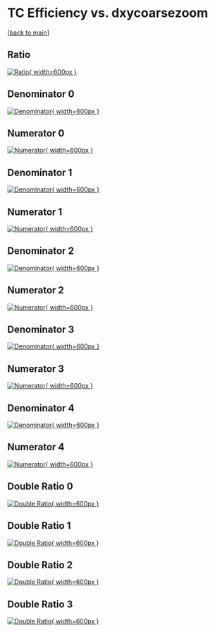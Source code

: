 # TC Efficiency vs. dxycoarsezoom

[[back to main](./)]



## Ratio

[![Ratio](../mtv/var/TC_xtr_321_1_eff_dxycoarsezoom.png){ width=600px }](../mtv/var/TC_xtr_321_1_eff_dxycoarsezoom.pdf)

## Denominator 0

[![Denominator](../mtv/den/TC_xtr_321_1_eff_dxycoarsezoom_den0.png){ width=600px }](../mtv/den/TC_xtr_321_1_eff_dxycoarsezoom_den0.pdf)

## Numerator 0

[![Numerator](../mtv/num/TC_xtr_321_1_eff_dxycoarsezoom_num0.png){ width=600px }](../mtv/num/TC_xtr_321_1_eff_dxycoarsezoom_num0.pdf)

## Denominator 1

[![Denominator](../mtv/den/TC_xtr_321_1_eff_dxycoarsezoom_den1.png){ width=600px }](../mtv/den/TC_xtr_321_1_eff_dxycoarsezoom_den1.pdf)

## Numerator 1

[![Numerator](../mtv/num/TC_xtr_321_1_eff_dxycoarsezoom_num1.png){ width=600px }](../mtv/num/TC_xtr_321_1_eff_dxycoarsezoom_num1.pdf)

## Denominator 2

[![Denominator](../mtv/den/TC_xtr_321_1_eff_dxycoarsezoom_den2.png){ width=600px }](../mtv/den/TC_xtr_321_1_eff_dxycoarsezoom_den2.pdf)

## Numerator 2

[![Numerator](../mtv/num/TC_xtr_321_1_eff_dxycoarsezoom_num2.png){ width=600px }](../mtv/num/TC_xtr_321_1_eff_dxycoarsezoom_num2.pdf)

## Denominator 3

[![Denominator](../mtv/den/TC_xtr_321_1_eff_dxycoarsezoom_den3.png){ width=600px }](../mtv/den/TC_xtr_321_1_eff_dxycoarsezoom_den3.pdf)

## Numerator 3

[![Numerator](../mtv/num/TC_xtr_321_1_eff_dxycoarsezoom_num3.png){ width=600px }](../mtv/num/TC_xtr_321_1_eff_dxycoarsezoom_num3.pdf)

## Denominator 4

[![Denominator](../mtv/den/TC_xtr_321_1_eff_dxycoarsezoom_den4.png){ width=600px }](../mtv/den/TC_xtr_321_1_eff_dxycoarsezoom_den4.pdf)

## Numerator 4

[![Numerator](../mtv/num/TC_xtr_321_1_eff_dxycoarsezoom_num4.png){ width=600px }](../mtv/num/TC_xtr_321_1_eff_dxycoarsezoom_num4.pdf)

## Double Ratio 0

[![Double Ratio](../mtv/ratio/TC_xtr_321_1_eff_dxycoarsezoom_ratio0.png){ width=600px }](../mtv/ratio/TC_xtr_321_1_eff_dxycoarsezoom_ratio0.pdf)

## Double Ratio 1

[![Double Ratio](../mtv/ratio/TC_xtr_321_1_eff_dxycoarsezoom_ratio1.png){ width=600px }](../mtv/ratio/TC_xtr_321_1_eff_dxycoarsezoom_ratio1.pdf)

## Double Ratio 2

[![Double Ratio](../mtv/ratio/TC_xtr_321_1_eff_dxycoarsezoom_ratio2.png){ width=600px }](../mtv/ratio/TC_xtr_321_1_eff_dxycoarsezoom_ratio2.pdf)

## Double Ratio 3

[![Double Ratio](../mtv/ratio/TC_xtr_321_1_eff_dxycoarsezoom_ratio3.png){ width=600px }](../mtv/ratio/TC_xtr_321_1_eff_dxycoarsezoom_ratio3.pdf)

